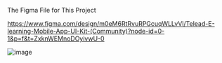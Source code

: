 The Figma File for This Project

https://www.figma.com/design/m0eM6RtRvuRPGcuqWLLvVl/Telead-E-learning-Mobile-App-UI-Kit-(Community)?node-id=0-1&p=f&t=ZxknWEMnoDOyivwU-0


![image](https://github.com/user-attachments/assets/83c42598-2c6f-455e-9834-be2c4375ccd1)

